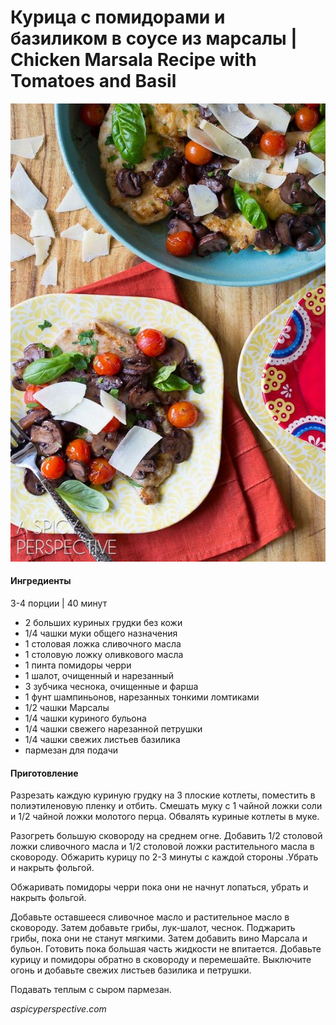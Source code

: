 ﻿---
image: ../pics/66f154c53e53dcedc70935837fd170ea.jpg
---
# Курица с помидорами и базиликом в соусе из марсалы \| Chicken Marsala Recipe with Tomatoes and Basil

![Chicken Marsala Recipe with Tomatoes and Basil](../pics/66f154c53e53dcedc70935837fd170ea.jpg)

#### Ингредиенты

3-4 порции \| 40 минут

* 2 больших куриных грудки без кожи
* 1/4 чашки муки общего назначения
* 1 столовая ложка сливочного масла
* 1 столовую ложку оливкового масла
* 1 пинта помидоры черри
* 1 шалот, очищенный и нарезанный
* 3 зубчика чеснока, очищенные и фарша
* 1 фунт шампиньонов, нарезанных тонкими ломтиками
* 1/2 чашки Марсалы
* 1/4 чашки куриного бульона
* 1/4 чашки свежего нарезанной петрушки
* 1/4 чашки свежих листьев базилика
* пармезан для подачи

#### Приготовление

Разрезать каждую куриную грудку на 3 плоские котлеты, поместить в полиэтиленовую пленку и отбить. Смешать муку с 1 чайной ложки соли и 1/2 чайной ложки молотого перца. Обвалять куриные котлеты в муке.

Разогреть большую сковороду на среднем огне. Добавить 1/2 столовой ложки сливочного масла и 1/2 столовой ложки растительного масла в сковороду. Обжарить курицу по 2-3 минуты с каждой стороны .Убрать и накрыть фольгой.

Обжаривать помидоры черри пока они не начнут лопаться, убрать и накрыть фольгой.

Добавьте оставшееся сливочное масло и растительное масло в сковороду. Затем добавьте грибы, лук-шалот, чеснок. Поджарить грибы, пока они не станут мягкими. Затем добавить вино Марсала и бульон. Готовить пока большая часть жидкости не впитается. Добавьте курицу и помидоры обратно в сковороду и перемешайте. Выключите огонь и добавьте свежих листьев базилика и петрушки.

Подавать теплым с сыром пармезан.

*aspicyperspective.com*
